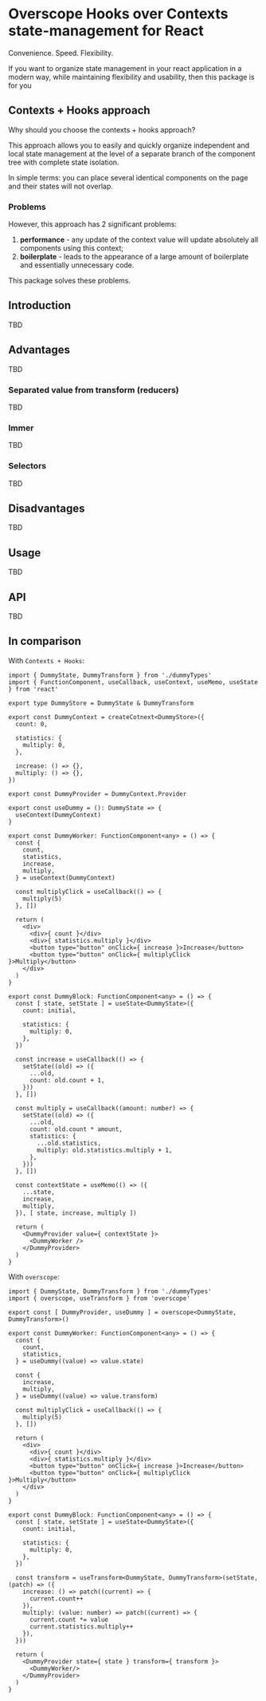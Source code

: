 # Overscope Hooks over Contexts state-management for React

Convenience. Speed. Flexibility.

If you want to organize state management in your react application in a modern way, while maintaining flexibility and usability, then this package is for you

## Contexts + Hooks approach

Why should you choose the contexts + hooks approach? 

This approach allows you to easily and quickly organize independent and local state management at the level of a separate branch of the component tree with complete state isolation. 

In simple terms: you can place several identical components on the page and their states will not overlap.

### Problems

However, this approach has 2 significant problems:
1. **performance** - any update of the context value will update absolutely all components using this context;
2. **boilerplate** - leads to the appearance of a large amount of boilerplate and essentially unnecessary code.

This package solves these problems.

## Introduction

TBD

## Advantages

TBD

### Separated value from transform (reducers)
TBD

### Immer
TBD

### Selectors
TBD

## Disadvantages
TBD

## Usage
TBD

## API
TBD

## In comparison

With `Contexts + Hooks`:
```tsx
import { DummyState, DummyTransform } from './dummyTypes'
import { FunctionComponent, useCallback, useContext, useMemo, useState } from 'react'

export type DummyStore = DummyState & DummyTransform

export const DummyContext = createCotnext<DummyStore>({
  count: 0,

  statistics: {
    multiply: 0,
  },

  increase: () => {},
  multiply: () => {},
})

export const DummyProvider = DummyContext.Provider

export const useDummy = (): DummyState => {
  useContext(DummyContext)
}

export const DummyWorker: FunctionComponent<any> = () => {
  const {
    count,
    statistics,
    increase,
    multiply,
  } = useContext(DummyContext)
  
  const multiplyClick = useCallback(() => {
    multiply(5)
  }, [])
  
  return (
    <div>
      <div>{ count }</div>
      <div>{ statistics.multiply }</div>
      <button type="button" onClick={ increase }>Increase</button>
      <button type="button" onClick={ multiplyClick }>Multiply</button>
    </div>
  )
}

export const DummyBlock: FunctionComponent<any> = () => {
  const [ state, setState ] = useState<DummyState>({
    count: initial,

    statistics: {
      multiply: 0,
    },
  })

  const increase = useCallback(() => {
    setState((old) => ({
      ...old,
      count: old.count + 1,
    }))
  }, [])

  const multiply = useCallback((amount: number) => {
    setState((old) => ({
      ...old,
      count: old.count * amount,
      statistics: {
        ...old.statistics,
        multiply: old.statistics.multiply + 1,
      },
    }))
  }, [])

  const contextState = useMemo(() => ({
    ...state,
    increase,
    multiply,
  }), [ state, increase, multiply ])

  return (
    <DummyProvider value={ contextState }>
      <DummyWorker />
    </DummyProvider>
  )
}
```

With `overscope`:
```tsx
import { DummyState, DummyTransform } from './dummyTypes'
import { overscope, useTransform } from 'overscope'

export const [ DummyProvider, useDummy ] = overscope<DummyState, DummyTransform>()

export const DummyWorker: FunctionComponent<any> = () => {
  const {
    count,
    statistics,
  } = useDummy((value) => value.state)

  const {
    increase,
    multiply,
  } = useDummy((value) => value.transform)

  const multiplyClick = useCallback(() => {
    multiply(5)
  }, [])

  return (
    <div>
      <div>{ count }</div>
      <div>{ statistics.multiply }</div>
      <button type="button" onClick={ increase }>Increase</button>
      <button type="button" onClick={ multiplyClick }>Multiply</button>
    </div>
  )
}

export const DummyBlock: FunctionComponent<any> = () => {
  const [ state, setState ] = useState<DummyState>({
    count: initial,

    statistics: {
      multiply: 0,
    },
  })

  const transform = useTransform<DummyState, DummyTransform>(setState, (patch) => ({
    increase: () => patch((current) => {
      current.count++
    }),
    multiply: (value: number) => patch((current) => {
      current.count *= value
      current.statistics.multiply++
    }),
  }))
  
  return (
    <DummyProvider state={ state } transform={ transform }>
      <DummyWorker/>
    </DummyProvider>
  )
}
```
